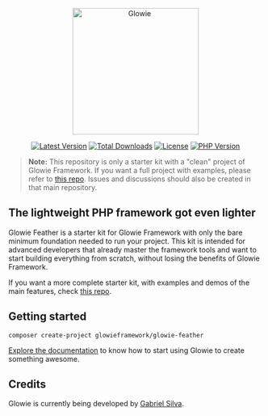 <p align="center">
    <a href="https://gabrielsilva.dev.br/glowie" target="_blank"><img src="https://i.imgur.com/z8nq945.png" alt="Glowie" width="250"/></a>
</p>

<p align="center">
    <a href="https://packagist.org/packages/glowieframework/glowie"><img src="https://img.shields.io/github/v/release/glowieframework/glowie-core" alt="Latest Version"></a>
    <a href="https://packagist.org/packages/glowieframework/glowie" target="_blank"><img src="https://img.shields.io/packagist/dt/glowieframework/glowie-core" alt="Total Downloads"></a>
    <a href="https://packagist.org/packages/glowieframework/glowie" target="_blank"><img src="https://img.shields.io/github/license/glowieframework/glowie" alt="License"></a>
    <a href="https://packagist.org/packages/glowieframework/glowie" target="_blank"><img src="https://img.shields.io/packagist/php-v/glowieframework/glowie" alt="PHP Version"></a>
</p>

> **Note:** This repository is only a starter kit with a "clean" project of Glowie Framework. If you want a full project with examples, please refer to <a href="https://github.com/glowieframework/glowie">this repo</a>. Issues and discussions should also be created in that main repository.

## The lightweight PHP framework got even lighter
Glowie Feather is a starter kit for Glowie Framework with only the bare minimum foundation needed to run your project. This kit is intended for advanced developers that already master the framework tools and want to start building everything from scratch, without losing the benefits of Glowie Framework.

If you want a more complete starter kit, with examples and demos of the main features, check <a href="https://github.com/glowieframework/glowie">this repo</a>.

## Getting started
```shell
composer create-project glowieframework/glowie-feather
```

[Explore the documentation](https://gabrielsilva.dev.br/glowie/docs) to know how to start using Glowie to create something awesome.

## Credits
Glowie is currently being developed by [Gabriel Silva](https://gabrielsilva.dev.br).